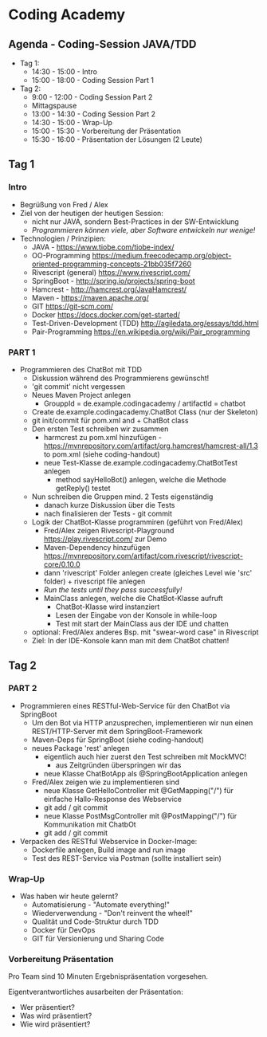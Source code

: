 # Coding Academy


## Agenda - Coding-Session JAVA/TDD

* Tag 1:
     * 14:30 - 15:00 - Intro
     * 15:00 - 18:00 - Coding Session Part 1
* Tag 2:
     * 9:00 - 12:00 - Coding Session Part 2
     * Mittagspause
     * 13:00 - 14:30 - Coding Session Part 2
     * 14:30 - 15:00 - Wrap-Up
     * 15:00 - 15:30 - Vorbereitung der Präsentation
     * 15:30 - 16:00 - Präsentation der Lösungen (2 Leute)

## Tag 1
### Intro

- Begrüßung von Fred / Alex
- Ziel von der heutigen der heutigen Session:
   - nicht nur JAVA, sondern Best-Practices in der SW-Entwicklung
   - *Programmieren können viele, aber Software entwickeln nur wenige!*
- Technologien / Prinzipien:
   - JAVA - https://www.tiobe.com/tiobe-index/
   - OO-Programming https://medium.freecodecamp.org/object-oriented-programming-concepts-21bb035f7260
   - Rivescript (general) https://www.rivescript.com/
   - SpringBoot - http://spring.io/projects/spring-boot
   - Hamcrest - http://hamcrest.org/JavaHamcrest/
   - Maven - https://maven.apache.org/
   - GIT https://git-scm.com/
   - Docker https://docs.docker.com/get-started/
   - Test-Driven-Development (TDD) http://agiledata.org/essays/tdd.html
   - Pair-Programming https://en.wikipedia.org/wiki/Pair_programming



### PART 1
- Programmieren des ChatBot mit TDD
   * Diskussion während des Programmierens gewünscht!
   * 'git commit' nicht vergessen
   * Neues Maven Project anlegen
      * GrouppId = de.example.codingacademy / artifactId = chatbot
   * Create de.example.codingacademy.ChatBot Class (nur der Skeleton)
   * git init/commit für pom.xml and + ChatBot class
   * Den ersten Test schreiben wir zusammen
      * harmcrest zu pom.xml hinzufügen - https://mvnrepository.com/artifact/org.hamcrest/hamcrest-all/1.3 to pom.xml (siehe coding-handout)
      * neue Test-Klasse de.example.codingacademy.ChatBotTest anlegen
         * method sayHelloBot() anlegen, welche die Methode getReply() testet
   * Nun schreiben die Gruppen mind. 2 Tests eigenständig
      * danach kurze Diskussion über die Tests
      * nach finalisieren der Tests - git commit
   * Logik der ChatBot-Klasse programmiren (geführt von Fred/Alex)
      * Fred/Alex zeigen Rivescript-Playground https://play.rivescript.com/ zur Demo
      * Maven-Dependency hinzufügen https://mvnrepository.com/artifact/com.rivescript/rivescript-core/0.10.0
      * dann 'rivescript' Folder anlegen create (gleiches Level wie 'src' folder) + rivescript file anlegen
      * *Run the tests until they pass successfully!*
      * MainClass anlegen, welche die ChatBot-Klasse aufruft
         * ChatBot-Klasse wird instanziert
         * Lesen der Eingabe von der Konsole in while-loop
         * Test mit start der MainClass aus der IDE und chatten
   * optional: Fred/Alex anderes Bsp. mit "swear-word case" in Rivescript
   * Ziel: In der IDE-Konsole kann man mit dem ChatBot chatten!

## Tag 2
### PART 2
- Programmieren eines RESTful-Web-Service für den ChatBot via SpringBoot
  * Um den Bot via HTTP anzusprechen, implementieren wir nun einen REST/HTTP-Server mit dem SpringBoot-Framework
  * Maven-Deps für SpringBoot (siehe coding-handout)
  * neues Package 'rest' anlegen
     * eigentlich auch hier zuerst den Test schreiben mit MockMVC!
        * aus Zeitgründen überspringen wir das
     * neue Klasse ChatBotApp als @SpringBootApplication anlegen
  * Fred/Alex zeigen wie zu implementieren sind
     * neue Klasse GetHelloController mit @GetMapping("/") für einfache Hallo-Response des Webservice
     * git add / git commit
     * neue Klasse PostMsgController mit @PostMapping("/") für Kommunikation mit ChatbOt
     * git add / git commit
- Verpacken des RESTful Webservice in Docker-Image:
  * Dockerfile anlegen, Build image and run image
  * Test des REST-Service via Postman (sollte installiert sein)

### Wrap-Up
- Was haben wir heute gelernt?
  - Automatisierung - "Automate everything!"
  - Wiederverwendung - "Don't reinvent the wheel!"
  - Qualität und Code-Struktur durch TDD
  - Docker für DevOps
  - GIT für Versionierung und Sharing Code

### Vorbereitung Präsentation
Pro Team sind 10 Minuten Ergebnispräsentation vorgesehen.

Eigentverantwortliches ausarbeiten der Präsentation:
- Wer präsentiert?
- Was wird präsentiert?
- Wie wird präsentiert?

